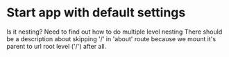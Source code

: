 # Start app with default settings
Is it nesting? Need to find out how to do multiple level nesting
There should be a description about skipping '/' in 'about' route because we mount it's parent to url root level ('/') after all.